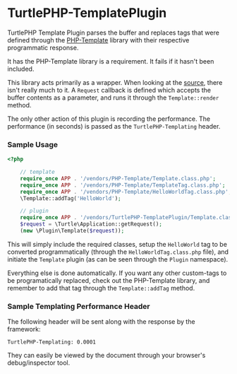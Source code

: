 TurtlePHP-TemplatePlugin
========================
TurtlePHP Template Plugin parses the buffer and replaces tags that were defined
through the [PHP-Template](https://github.com/onassar/PHP-Template) library with
their respective programmatic response.

It has the PHP-Template library is a requirement. It fails if it hasn't been
included.

This library acts primarily as a wrapper. When looking at the
[source](https://github.com/onassar/TurtlePHP-TemplatePlugin/blob/master/Template.class.php),
there isn't really much to it. A `Request` callback is defined which accepts the
buffer contents as a parameter, and runs it through the `Template::render`
method.

The only other action of this plugin is recording the performance. The
performance (in seconds) is passed as the `TurtlePHP-Templating` header.

### Sample Usage
```php
<?php

    // template
    require_once APP . '/vendors/PHP-Template/Template.class.php';
    require_once APP . '/vendors/PHP-Template/TemplateTag.class.php';
    require_once APP . '/vendors/PHP-Template/HelloWorldTag.class.php';
    \Template::addTag('HelloWorld');

    // plugin
    require_once APP . '/vendors/TurtlePHP-TemplatePlugin/Template.class.php';
    $request = \Turtle\Application::getRequest();
    (new \Plugin\Template($request));

```

This will simply include the required classes, setup the `HelloWorld` tag to be
converted programmatically (through the `HelloWorldTag.class.php` file), and
initiate the `Template` plugin (as can be seen through the `Plugin` namespace).

Everything else is done automatically. If you want any other custom-tags to be
programatically replaced, check out the PHP-Template library, and remember to
add that tag through the `Template::addTag` method.

### Sample Templating Performance Header
The following header will be sent along with the response by the framework:

```
TurtlePHP-Templating: 0.0001
```

They can easily be viewed by the document through your browser&#039;s
debug/inspector tool.
